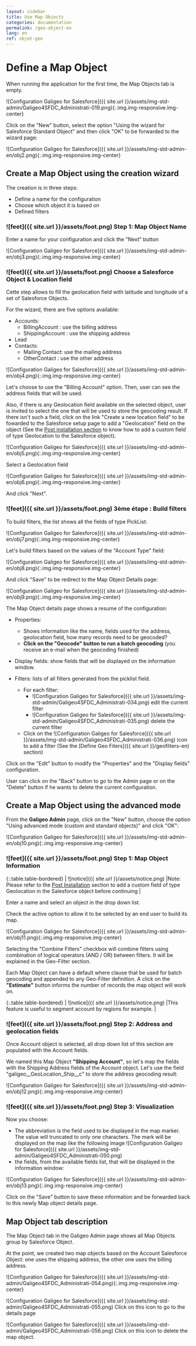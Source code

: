 ```yaml
---
layout: sidebar
title: Use Map Objects
categories: documentation
permalink: /geo-object-en
lang: en
ref: objet-geo
---
```


# Define a Map Object

When running the application for the first time, the Map Objects tab is empty.

![Configuration Galigeo for Salesforce]({{ site.url }}/assets/img-std-admin/Galigeo4SFDC_Administrati-019.png){:.img.img-responsive.img-center}

Click on the "New" button, select the option "Using the wizard for Salesforce Standard Object" and then click "OK" to be forwarded to the wizard page:

![Configuration Galigeo for Salesforce]({{ site.url }}/assets/img-std-admin-en/obj2.png){:.img.img-responsive.img-center}

## Create a Map Object using the creation wizard

The creation is in three steps:

- Define a name for the configuration
- Choose which object it is based on
- Defined filters

### ![feet]({{ site.url }}/assets/foot.png) Step 1: Map Object Name

Enter a name for your configuration and click the "Next" button

![Configuration Galigeo for Salesforce]({{ site.url }}/assets/img-std-admin-en/obj3.png){:.img.img-responsive.img-center}

### ![feet]({{ site.url }}/assets/foot.png) Choose a Salesforce Object & Location field

Cette step allows to fill the geolocation field with latitude and longitude of a set of Salesforce Objects.

For the wizard, there are five options available:

- Accounts:
  - BillingAccount : use the billing address
  - ShippingAccount : use the shipping address
- Lead
- Contacts:
  - Mailing Contact: use the mailing address
  - OtherContact : use the other address

![Configuration Galigeo for Salesforce]({{ site.url }}/assets/img-std-admin-en/obj4.png){:.img.img-responsive.img-center}

Let's choose to use the "Billing Account" option.
Then, user can see the address fields that will be used.

Also, if there is any Geolocation field available on the selected object, user is invited to select the one that will be used to store the geocoding result. If there isn't such a field, click on the link "Create a new location field" to be fowarded to the Salesforce setup page to add a "Geolocation" field on the object (See the [Post installation section](/post-install-std-en#add-a-geolocation-field) to know how to add a custom field of type Geolocation to the Salesforce object).

![Configuration Galigeo for Salesforce]({{ site.url }}/assets/img-std-admin-en/obj5.png){:.img.img-responsive.img-center}

Select a Geolocation field

![Configuration Galigeo for Salesforce]({{ site.url }}/assets/img-std-admin-en/obj6.png){:.img.img-responsive.img-center}

And click "Next".

### ![feet]({{ site.url }}/assets/foot.png) 3ème étape : Build filters

To build filters, the list shows all the fields of type PickList:

![Configuration Galigeo for Salesforce]({{ site.url }}/assets/img-std-admin-en/obj7.png){:.img.img-responsive.img-center}

Let's build filters based on the values of the "Account Type" field:

![Configuration Galigeo for Salesforce]({{ site.url }}/assets/img-std-admin-en/obj8.png){:.img.img-responsive.img-center}

And click "Save" to be redirect to the Map Object Details page:

![Configuration Galigeo for Salesforce]({{ site.url }}/assets/img-std-admin-en/obj9.png){:.img.img-responsive.img-center}

The Map Object details page shows a resume of the configuration:

- Properties:
  - Shows information like the name, fields used for the address, geolocation field, how many records need to be geocoded?
  - **Click on the "Geocode" button to run a batch geocoding** (you receive an e-mail when the geocoding finished)

- Display fields: show fields that will be displayed on the information window.

- Filters: lists of all filters generated from the picklist field.
  - For each filter:
    - ![Configuration Galigeo for Salesforce]({{ site.url }}/assets/img-std-admin/Galigeo4SFDC_Administrati-034.png) edit the current filter
    - ![Configuration Galigeo for Salesforce]({{ site.url }}/assets/img-std-admin/Galigeo4SFDC_Administrati-035.png) delete the current filter
  - Click on the ![Configuration Galigeo for Salesforce]({{ site.url }}/assets/img-std-admin/Galigeo4SFDC_Administrati-036.png) icon to add a filter (See the [Define Geo Fiters]({{ site.url }}/geofilters-en) section)

Click on the "Edit" button to modify the "Properties" and the "Display fields" configuration. 

User can click on the "Back" button to go to the Admin page or on the "Delete" button if he wants to delete the current configuration.

## Create a Map Object using the advanced mode

From the **Galigeo Admin** page, click on the "New" button, choose the option "Using advanced mode (custom and standard objects)" and click "OK":

![Configuration Galigeo for Salesforce]({{ site.url }}/assets/img-std-admin-en/obj10.png){:.img.img-responsive.img-center}

### ![feet]({{ site.url }}/assets/foot.png) Step 1: Map Object Information

{:.table.table-bordered}
| ![notice]({{ site.url }}/assets/notice.png)  |Note: Please refer to the [Post Installation]({{site.url}}/post-install-std-en#add-a-geolocation-field) section to add a custom field of type Geolocation in the Salesforce object before continuing |


Enter a name and select an object in the drop down list.

Check the active option to allow it to be selected by an end user to build its map.

![Configuration Galigeo for Salesforce]({{ site.url }}/assets/img-std-admin-en/obj11.png){:.img.img-responsive.img-center}

Selecting the "Combine Filters" checkbox will combine filters using combination of logical operators (AND / OR) between filters. It will be explained in the Geo-Filter section.

Each Map Object can have a default where clause that be used for batch geocoding and appended to any Geo-Filter definition.
A click on the **"Estimate"** button informs the number of records the map object will work on.

{:.table.table-bordered}
| ![notice]({{ site.url }}/assets/notice.png)  |This feature is useful to segment account by regions for example. |

### ![feet]({{ site.url }}/assets/foot.png) Step 2: Address and geolocation fields

Once Account object is selected, all drop down list of this section are populated with the Account fields.

We named this Map Object **"Shipping Account"**, so let's map the fields with the Shipping Address fields of the Account object. Let's use the field "galigeo__GeoLocation_Ship__c" to store the address geocoding result:

![Configuration Galigeo for Salesforce]({{ site.url }}/assets/img-std-admin-en/obj12.png){:.img.img-responsive.img-center}

### ![feet]({{ site.url }}/assets/foot.png) Step 3: Visualization

Now you choose:

- The abbreviation is the field used to be displayed in the map marker. The value will truncated to only one characters. The mark will be displayed on the map like the following image ![Configuration Galigeo for Salesforce]({{ site.url }}/assets/img-std-admin/Galigeo4SFDC_Administrati-050.png)
- the fields, from the available fields list, that will be displayed in the information window:

![Configuration Galigeo for Salesforce]({{ site.url }}/assets/img-std-admin-en/obj13.png){:.img.img-responsive.img-center}

Click on the "Save" button to save these information and be forwarded back to this newly Map object details page.

## Map Object tab description

The Map Object tab in the Galigeo Admin page shows all Map Objects group by Salesforce Object.

At the point, we created two map objects based on the Account Salesforce Object: one uses the shipping address, the other one uses the billing address.

![Configuration Galigeo for Salesforce]({{ site.url }}/assets/img-std-admin/Galigeo4SFDC_Administrati-054.png){:.img.img-responsive.img-center}

![Configuration Galigeo for Salesforce]({{ site.url }}/assets/img-std-admin/Galigeo4SFDC_Administrati-055.png) Click on this icon to go to the details page

![Configuration Galigeo for Salesforce]({{ site.url }}/assets/img-std-admin/Galigeo4SFDC_Administrati-056.png) Click on this icon to delete the map object.


